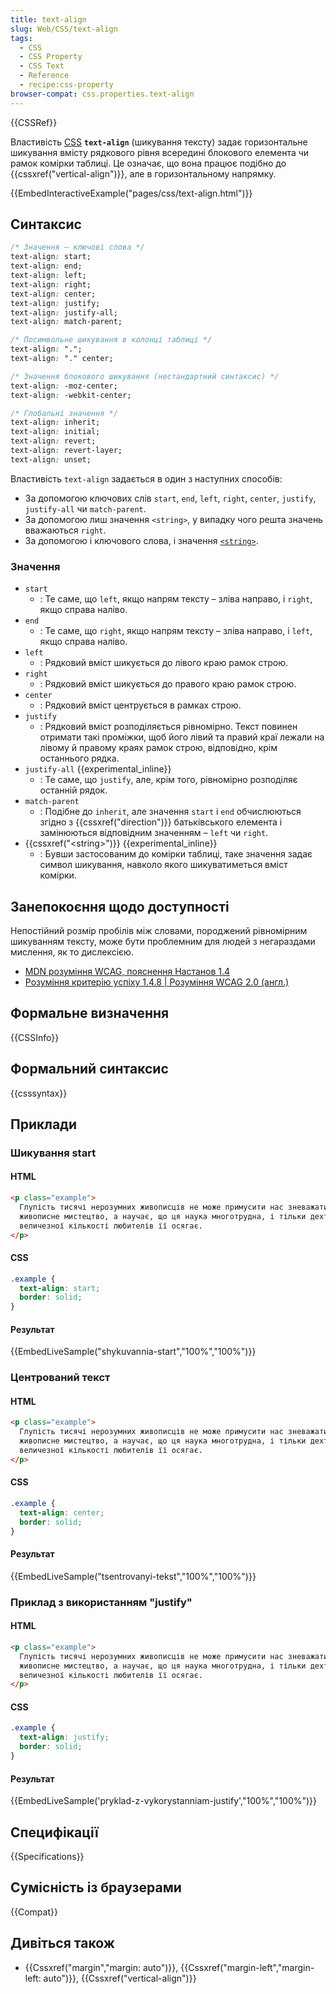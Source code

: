 ```yaml
---
title: text-align
slug: Web/CSS/text-align
tags:
  - CSS
  - CSS Property
  - CSS Text
  - Reference
  - recipe:css-property
browser-compat: css.properties.text-align
---
```


{{CSSRef}}

Властивість [CSS](/uk/docs/Web/CSS) **`text-align`** (шикування тексту) задає горизонтальне шикування вмісту рядкового рівня всередині блокового елемента чи рамок комірки таблиці. Це означає, що вона працює подібно до {{cssxref("vertical-align")}}, але в горизонтальному напрямку.

{{EmbedInteractiveExample("pages/css/text-align.html")}}

## Синтаксис

```css
/* Значення – ключові слова */
text-align: start;
text-align: end;
text-align: left;
text-align: right;
text-align: center;
text-align: justify;
text-align: justify-all;
text-align: match-parent;

/* Посимвольне шикування в колонці таблиці */
text-align: ".";
text-align: "." center;

/* Значення блокового шикування (нестандартний синтаксис) */
text-align: -moz-center;
text-align: -webkit-center;

/* Глобальні значення */
text-align: inherit;
text-align: initial;
text-align: revert;
text-align: revert-layer;
text-align: unset;
```

Властивість `text-align` задається в один з наступних способів:

- За допомогою ключових слів `start`, `end`, `left`, `right`, `center`, `justify`, `justify-all` чи `match-parent`.
- За допомогою лиш значення `<string>`, у випадку чого решта значень вважаються `right`.
- За допомогою і ключового слова, і значення [`<string>`](#string).

### Значення

- `start`
  - : Те саме, що `left`, якщо напрям тексту – зліва направо, і `right`, якщо справа наліво.
- `end`
  - : Те саме, що `right`, якщо напрям тексту – зліва направо, і `left`, якщо справа наліво.
- `left`
  - : Рядковий вміст шикується до лівого краю рамок строю.
- `right`
  - : Рядковий вміст шикується до правого краю рамок строю.
- `center`
  - : Рядковий вміст центрується в рамках строю.
- `justify`
  - : Рядковий вміст розподіляється рівномірно. Текст повинен отримати такі проміжки, щоб його лівий та правий краї лежали на лівому й правому краях рамок строю, відповідно, крім останнього рядка.
- `justify-all` {{experimental_inline}}
  - : Те саме, що `justify`, але, крім того, рівномірно розподіляє останній рядок.
- `match-parent`
  - : Подібне до `inherit`, але значення `start` і `end` обчислюються згідно з {{cssxref("direction")}} батьківського елемента і замінюються відповідним значенням – `left` чи `right`.
- {{cssxref("&lt;string&gt;")}} {{experimental_inline}}
  - : Бувши застосованим до комірки таблиці, таке значення задає символ шикування, навколо якого шикуватиметься вміст комірки.

## Занепокоєння щодо доступності

Непостійний розмір пробілів між словами, породжений рівномірним шикуванням тексту, може бути проблемним для людей з негараздами мислення, як то дислексією.

- [MDN розуміння WCAG, пояснення Настанов 1.4](/uk/docs/Web/Accessibility/Understanding_WCAG/Perceivable#guideline_1.4_make_it_easier_for_users_to_see_and_hear_content_including_separating_foreground_from_background)
- [Розуміння критерію успіху 1.4.8 | Розуміння WCAG 2.0 (англ.)](https://www.w3.org/TR/UNDERSTANDING-WCAG20/visual-audio-contrast-visual-presentation.html)

## Формальне визначення

{{CSSInfo}}

## Формальний синтаксис

{{csssyntax}}

## Приклади

### Шикування start

#### HTML

```html
<p class="example">
  Глупість тисячі нерозумних живописців не може примусити нас зневажати
  живописне мистецтво, а научає, що ця наука многотрудна, і тільки дехто з
  величезної кількості любителів її осягає.
</p>
```

#### CSS

```css
.example {
  text-align: start;
  border: solid;
}
```

#### Результат

{{EmbedLiveSample("shykuvannia-start","100%","100%")}}

### Центрований текст

#### HTML

```html
<p class="example">
  Глупість тисячі нерозумних живописців не може примусити нас зневажати
  живописне мистецтво, а научає, що ця наука многотрудна, і тільки дехто з
  величезної кількості любителів її осягає.
</p>
```

#### CSS

```css
.example {
  text-align: center;
  border: solid;
}
```

#### Результат

{{EmbedLiveSample("tsentrovanyi-tekst","100%","100%")}}

### Приклад з використанням "justify"

#### HTML

```html
<p class="example">
  Глупість тисячі нерозумних живописців не може примусити нас зневажати
  живописне мистецтво, а научає, що ця наука многотрудна, і тільки дехто з
  величезної кількості любителів її осягає.
</p>
```

#### CSS

```css
.example {
  text-align: justify;
  border: solid;
}
```

#### Результат

{{EmbedLiveSample('pryklad-z-vykorystanniam-justify',"100%","100%")}}

## Специфікації

{{Specifications}}

## Сумісність із браузерами

{{Compat}}

## Дивіться також

- {{Cssxref("margin","margin: auto")}}, {{Cssxref("margin-left","margin-left: auto")}}, {{Cssxref("vertical-align")}}
